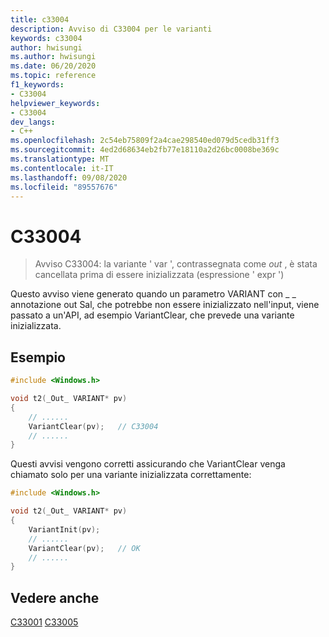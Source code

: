 ```yaml
---
title: c33004
description: Avviso di C33004 per le varianti
keywords: c33004
author: hwisungi
ms.author: hwisungi
ms.date: 06/20/2020
ms.topic: reference
f1_keywords:
- C33004
helpviewer_keywords:
- C33004
dev_langs:
- C++
ms.openlocfilehash: 2c54eb75809f2a4cae298540ed079d5cedb31ff3
ms.sourcegitcommit: 4ed2d68634eb2fb77e18110a2d26bc0008be369c
ms.translationtype: MT
ms.contentlocale: it-IT
ms.lasthandoff: 09/08/2020
ms.locfileid: "89557676"
---
```

# <a name="c33004"></a>C33004

> Avviso C33004: la variante ' var ', contrassegnata come _out_ , è stata cancellata prima di essere inizializzata (espressione ' expr ')

Questo avviso viene generato quando un parametro VARIANT con \_ \_ annotazione out Sal, che potrebbe non essere inizializzato nell'input, viene passato a un'API, ad esempio VariantClear, che prevede una variante inizializzata.

## <a name="example"></a>Esempio

```cpp
#include <Windows.h>

void t2(_Out_ VARIANT* pv)
{
    // ......
    VariantClear(pv);   // C33004
    // ......
}
```

Questi avvisi vengono corretti assicurando che VariantClear venga chiamato solo per una variante inizializzata correttamente:
```cpp
#include <Windows.h>

void t2(_Out_ VARIANT* pv)
{
    VariantInit(pv);
    // ......
    VariantClear(pv);   // OK
    // ......
}
```
## <a name="see-also"></a>Vedere anche

[C33001](/cpp/code-quality/c33001) 
 [C33005](/cpp/code-quality/c33005)
